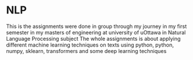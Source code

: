 # NLP
This is the assignments were done in group through my journey in my first semester in my masters of engineering at university of uOttawa in Natural Language Processing subject The whole assignments is about applying different machine learning techniques on texts using python, python, numpy, sklearn, transformers and some deep learning techniques
